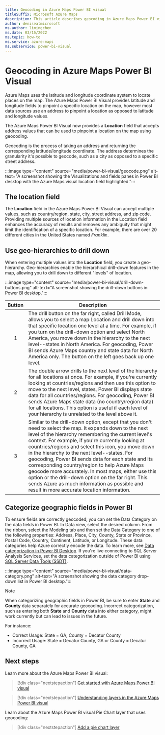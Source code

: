 ```yaml
---
title: Geocoding in Azure Maps Power BI visual
titleSuffix: Microsoft Azure Maps
description: This article describes geocoding in Azure Maps Power BI visual.
author: deniseatmicrosoft
ms.author: limingchen
ms.date: 03/16/2022
ms.topic: how-to
ms.service: azure-maps
ms.subservice: power-bi-visual
---
```


# Geocoding in Azure Maps Power BI Visual

Azure Maps uses the latitude and longitude coordinate system to locate places on the map. The Azure Maps Power BI Visual provides latitude and longitude fields to pinpoint a specific location on the map, however most data sources use an address to pinpoint a location as opposed to latitude and longitude values.

The Azure Maps Power BI Visual now provides a **Location** field that accepts address values that can be used to pinpoint a location on the map using geocoding.

Geocoding is the process of taking an address and returning the corresponding latitude/longitude coordinate. The address determines the granularity it's possible to geocode, such as a city as opposed to a specific street address.

:::image type="content" source="media/power-bi-visual/geocode.png" alt-text="A screenshot showing the Visualizations and fields panes in Power BI desktop with the Azure Maps visual location field highlighted.":::

## The location field

The **Location** field in the Azure Maps Power BI Visual can accept multiple values, such as country/region, state, city, street address, and zip code. Providing multiple sources of location information in the Location field enhances the accuracy of results and removes any ambiguity that might limit the identification of a specific location. For example, there are over 20 different cities in the United States named *Franklin*.

## Use geo-hierarchies to drill down

When entering multiple values into the **Location** field, you create a geo-hierarchy. Geo-hierarchies enable the hierarchical drill-down features in the map, allowing you to drill down to different "levels" of location.

:::image type="content" source="media/power-bi-visual/drill-down-buttons.png" alt-text="A screenshot showing the drill-down buttons in Power BI desktop.":::

| Button  | Description |
|:-:|-------------------------------------------------------------------------------------------|
| 1 | The drill button on the far right, called Drill Mode, allows you to select a map Location and drill down into that specific location one level at a time. For example, if you turn on the drill-down option and select North America, you move down in the hierarchy to the next level--states in North America. For geocoding, Power BI sends Azure Maps country and state data for North America only. The button on the left goes back up one level. |
| 2 | The double arrow drills to the next level of the hierarchy for all locations at once. For example, if you're currently looking at countries/regions and then use this option to move to the next level, states, Power BI displays state data for all countries/regions. For geocoding, Power BI sends Azure Maps state data (no country/region data) for all locations. This option is useful if each level of your hierarchy is unrelated to the level above it. |
| 3 | Similar to the drill-down option, except that you don't need to select the map. It expands down to the next level of the hierarchy remembering the current level's context. For example, if you're currently looking at countries/regions and select this icon, you move down in the hierarchy to the next level--states. For geocoding, Power BI sends data for each state and its corresponding country/region to help Azure Maps geocode more accurately. In most maps, either use this option or the drill-down option on the far right. This sends Azure as much information as possible and result in more accurate location information. |

## Categorize geographic fields in Power BI

To ensure fields are correctly geocoded, you can set the Data Category on the data fields in Power BI. In Data view, select the desired column. From the ribbon, select the Modeling tab and then set the Data Category to one of the following properties: Address, Place, City, County, State or Province, Postal Code, Country, Continent, Latitude, or Longitude. These data categories help Azure correctly encode the data. To learn more, see [Data categorization in Power BI Desktop]. If you're live connecting to SQL Server Analysis Services, set the data categorization outside of Power BI using [SQL Server Data Tools (SSDT)].

:::image type="content" source="media/power-bi-visual/data-category.png" alt-text="A screenshot showing the data category drop-down list in Power BI desktop.":::

> [!NOTE]
> When categorizing geographic fields in Power BI, be sure to enter **State** and **County** data separately for accurate geocoding. Incorrect categorization, such as entering both **State** and **County** data into either category, might work currently but can lead to issues in the future.
>
> For instance:
>
> - Correct Usage: State = GA, County = Decatur County
> - Incorrect Usage: State = Decatur County, GA or County = Decatur County, GA

## Next steps

Learn more about the Azure Maps Power BI visual:

> [!div class="nextstepaction"]
> [Get started with Azure Maps Power BI visual](power-bi-visual-get-started.md)

> [!div class="nextstepaction"]
> [Understanding layers in the Azure Maps Power BI visual](power-bi-visual-understanding-layers.md)

Learn about the Azure Maps Power BI visual Pie Chart layer that uses geocoding:

> [!div class="nextstepaction"]
> [Add a pie chart layer](power-bi-visual-add-pie-chart-layer.md)

[Data categorization in Power BI Desktop]: /power-bi/transform-model/desktop-data-categorization
[SQL Server Data Tools (SSDT)]: /sql/ssdt/download-sql-server-data-tools-ssdt
